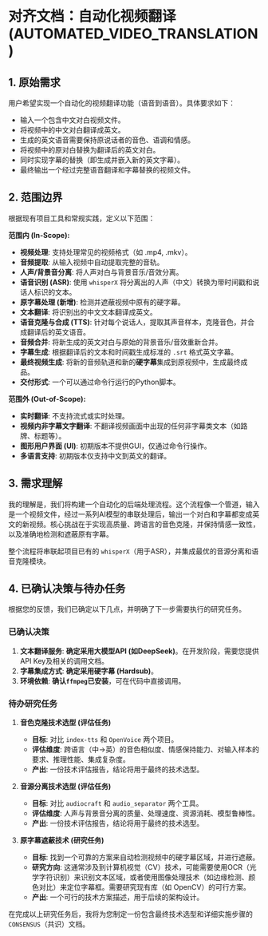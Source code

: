 # 对齐文档：自动化视频翻译 (AUTOMATED_VIDEO_TRANSLATION)

## 1. 原始需求

用户希望实现一个自动化的视频翻译功能（语音到语音）。具体要求如下：
- 输入一个包含中文对白视频文件。
- 将视频中的中文对白翻译成英文。
- 生成的英文语音需要保持原说话者的音色、语调和情感。
- 将视频中的原对白替换为翻译后的英文对白。
- 同时实现字幕的替换（即生成并嵌入新的英文字幕）。
- 最终输出一个经过完整语音翻译和字幕替换的视频文件。

## 2. 范围边界

根据现有项目工具和常规实践，定义以下范围：

**范围内 (In-Scope):**
- **视频处理**: 支持处理常见的视频格式（如 .mp4, .mkv）。
- **音频提取**: 从输入视频中自动提取完整的音轨。
- **人声/背景音分离**: 将人声对白与背景音乐/音效分离。
- **语音识别 (ASR)**: 使用 `whisperX` 将分离出的人声（中文）转换为带时间戳和说话人标识的文本。
- **原字幕处理 (新增)**: 检测并遮蔽视频中原有的硬字幕。
- **文本翻译**: 将识别出的中文文本翻译成英文。
- **语音克隆与合成 (TTS)**: 针对每个说话人，提取其声音样本，克隆音色，并合成翻译后的英文语音。
- **音频合并**: 将新生成的英文对白与原始的背景音乐/音效重新合并。
- **字幕生成**: 根据翻译后的文本和时间戳生成标准的 `.srt` 格式英文字幕。
- **最终视频生成**: 将新的音频轨道和新的**硬字幕**集成到原视频中，生成最终成品。
- **交付形式**: 一个可以通过命令行运行的Python脚本。

**范围外 (Out-of-Scope):**
- **实时翻译**: 不支持流式或实时处理。
- **视频内非字幕文字翻译**: 不翻译视频画面中出现的任何非字幕类文本（如路牌、标题等）。
- **图形用户界面 (UI)**: 初期版本不提供GUI，仅通过命令行操作。
- **多语言支持**: 初期版本仅支持中文到英文的翻译。

## 3. 需求理解

我的理解是，我们将构建一个自动化的后端处理流程。这个流程像一个管道，输入是一个视频文件，经过一系列AI模型的串联处理后，输出一个对白和字幕都变成英文的新视频。核心挑战在于实现高质量、跨语言的音色克隆，并保持情感一致性，以及准确地检测和遮蔽原有字幕。

整个流程将串联起项目已有的 `whisperX`（用于ASR），并集成最优的音源分离和语音克隆模块。

## 4. 已确认决策与待办任务

根据您的反馈，我们已确定以下几点，并明确了下一步需要执行的研究任务。

### 已确认决策
1.  **文本翻译服务**: **确定采用大模型API (如DeepSeek)**。在开发阶段，需要您提供API Key及相关的调用文档。
2.  **字幕集成方式**: **确定采用硬字幕 (Hardsub)**。
3.  **环境依赖**: **确认`ffmpeg`已安装**，可在代码中直接调用。

### 待办研究任务
1.  **音色克隆技术选型 (评估任务)**
    - **目标**: 对比 `index-tts` 和 `OpenVoice` 两个项目。
    - **评估维度**: 跨语言（中->英）的音色相似度、情感保持能力、对输入样本的要求、推理性能、集成复杂度。
    - **产出**: 一份技术评估报告，结论将用于最终的技术选型。

2.  **音源分离技术选型 (评估任务)**
    - **目标**: 对比 `audiocraft` 和 `audio_separator` 两个工具。
    - **评估维度**: 人声与背景音分离的质量、处理速度、资源消耗、模型鲁棒性。
    - **产出**: 一份技术评估报告，结论将用于最终的技术选型。

3.  **原字幕遮蔽技术 (研究任务)**
    - **目标**: 找到一个可靠的方案来自动检测视频中的硬字幕区域，并进行遮蔽。
    - **研究方向**: 这通常涉及到计算机视觉（CV）技术，可能需要使用OCR（光学字符识别）来识别文本区域，或者使用图像处理技术（如边缘检测、颜色对比）来定位字幕框。需要研究现有库（如 OpenCV）的可行方案。
    - **产出**: 一个可行的技术方案描述，用于后续的架构设计。

在完成以上研究任务后，我将为您制定一份包含最终技术选型和详细实施步骤的`CONSENSUS`（共识）文档。
